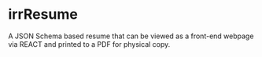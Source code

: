 # irrResume
A JSON Schema based resume that can be viewed as a front-end webpage via REACT and printed to a PDF for physical copy.
